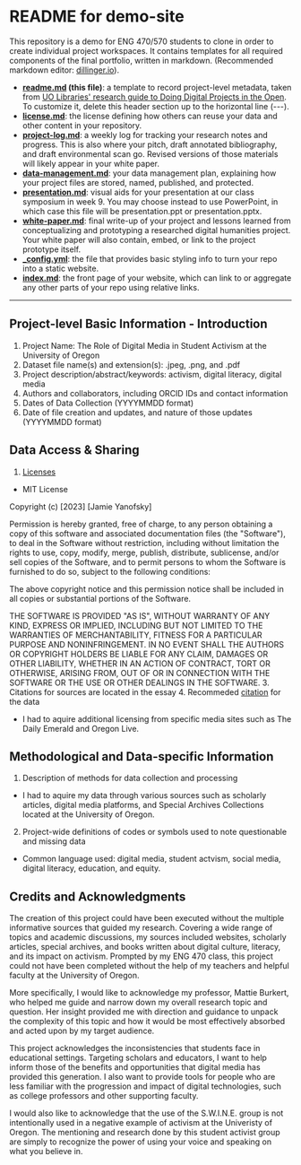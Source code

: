 # README for demo-site

This repository is a demo for ENG 470/570 students to clone in order to create individual project workspaces. It contains templates for all required components of the final portfolio, written in markdown. (Recommended markdown editor: [dillinger.io](https://dillinger.io/)). 

- **[readme.md](readme.md) (this file)**: a template to record project-level metadata, taken from [UO Libraries' research guide to Doing Digital Projects in the Open](https://researchguides.uoregon.edu/doingdigitalprojectsintheopen/workshop2). To customize it, delete this header section up to the horizontal line (---).
- **[license.md](license.md)**: the license defining how others can reuse your data and other content in your repository.
- **[project-log.md](project-log.md)**: a weekly log for tracking your research notes and progress. This is also where your pitch, draft annotated bibliography, and draft environmental scan go. Revised versions of those materials will likely appear in your white paper.
- **[data-management.md](data-management-plan.md)**: your data management plan, explaining how your project files are stored, named, published, and protected. 
- **[presentation.md](presentation.md)**: visual aids for your presentation at our class symposium in week 9. You may choose instead to use PowerPoint, in which case this file will be presentation.ppt or presentation.pptx.
- **[white-paper.md](white-paper.md)**: final write-up of your project and lessons learned from conceptualizing and prototyping a researched digital humanities project. Your white paper will also contain, embed, or link to the project prototype itself.
- **[_config.yml](_config.yml)**: the file that provides basic styling info to turn your repo into a static website. 
- **[index.md](index.md)**: the front page of your website, which can link to or aggregate any other parts of your repo using relative links.  

---

## Project-level Basic Information - Introduction 

1. Project Name: The Role of Digital Media in Student Activism at the University of Oregon
3. Dataset file name(s) and extension(s): .jpeg, .png, and .pdf
4. Project description/abstract/keywords: activism, digital literacy, digital media
5. Authors and collaborators, including ORCID IDs and contact information
6. Dates of Data Collection (YYYYMMDD format)
7. Date of file creation and updates, and nature of those updates (YYYYMMDD format)

## Data Access & Sharing
1. [Licenses](https://choosealicense.com/) 
  - MIT License

Copyright (c) [2023] [Jamie Yanofsky]

Permission is hereby granted, free of charge, to any person obtaining a copy of this software and associated documentation files (the "Software"), to deal in the Software without restriction, including without limitation the rights to use, copy, modify, merge, publish, distribute, sublicense, and/or sell copies of the Software, and to permit persons to whom the Software is furnished to do so, subject to the following conditions:

The above copyright notice and this permission notice shall be included in all copies or substantial portions of the Software.

THE SOFTWARE IS PROVIDED "AS IS", WITHOUT WARRANTY OF ANY KIND, EXPRESS OR IMPLIED, INCLUDING BUT NOT LIMITED TO THE WARRANTIES OF MERCHANTABILITY, FITNESS FOR A PARTICULAR PURPOSE AND NONINFRINGEMENT. IN NO EVENT SHALL THE AUTHORS OR COPYRIGHT HOLDERS BE LIABLE FOR ANY CLAIM, DAMAGES OR OTHER LIABILITY, WHETHER IN AN ACTION OF CONTRACT, TORT OR OTHERWISE, ARISING FROM, OUT OF OR IN CONNECTION WITH THE SOFTWARE OR THE USE OR OTHER DEALINGS IN THE SOFTWARE.
3. Citations for sources are located in the essay
4. Recommeded [citation](https://guides.lib.umich.edu/c.php?g=439304&p=2993299) for the data
  - I had to aquire additional licensing from specific media sites such as The Daily Emerald and Oregon Live.

## Methodological and Data-specific Information
1. Description of methods for data collection and processing
- I had to aquire my data through various sources such as scholarly articles, digital media platforms, and Special Archives Collections located at the University of Oregon.
2. Project-wide definitions of codes or symbols used to note questionable and missing data 
- Common language used: digital media, student actvism, social media, digital literacy, education, and equity.

## Credits and Acknowledgments

The creation of this project could have been executed without the multiple informative sources that guided my research. Covering a wide range of topics and academic discussions, my sources included websites, scholarly articles, special archives, and books written about digital culture, literacy, and its impact on activism. Prompted by my ENG 470 class, this project could not have been completed without the help of my teachers and helpful faculty at the University of Oregon. 

More specifically, I would like to acknowledge my professor, Mattie Burkert, who helped me guide and narrow down my overall research topic and question. Her insight provided me with direction and guidance to unpack the complexity of this topic and how it would be most effectively absorbed and acted upon by my target audience.

This project acknowledges the inconsistencies that students face in educational settings. Targeting scholars and educators, I want to help inform those of the benefits and opportunities that digital media has provided this generation. I also want to provide tools for people who are less familiar with the progression and impact of digital technologies, such as college professors and other supporting faculty. 

I would also like to acknowledge that the use of the S.W.I.N.E. group is not intentionally used in a negative example of activism at the Univeristy of Oregon. The mentioning and research done by this student activist group are simply to recognize the power of using your voice and speaking on what you believe in. 
